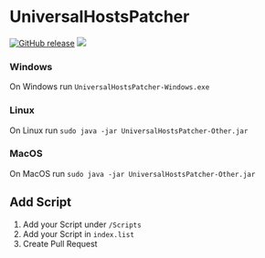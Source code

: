# UniversalHostsPatcher

[![GitHub release](https://img.shields.io/github/release/xRealNeon/UniversalHostsPatcher.svg)](https://github.com/xRealNeon/UniversalHostsPatcher/releases)
[![](https://img.shields.io/github/license/mashape/apistatus.svg)](https://github.com/xRealNeon/UniversalHostsPatcher/blob/master/LICENSE)

### Windows

On Windows run `UniversalHostsPatcher-Windows.exe`

### Linux

On Linux run `sudo java -jar UniversalHostsPatcher-Other.jar`

### MacOS

On MacOS run `sudo java -jar UniversalHostsPatcher-Other.jar`

## Add Script

1. Add your Script under `/Scripts`
2. Add your Script in `index.list`
3. Create Pull Request
